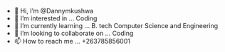 - 👋 Hi, I’m @Dannymkushwa
- 👀 I’m interested in ... Coding
- 🌱 I’m currently learning ... B. tech Computer Science and Engineering
- 💞️ I’m looking to collaborate on ... Coding
- 📫 How to reach me ... +263785856001

<!---
Dannymkushwa/Dannymkushwa is a ✨ special ✨ repository because its `README.md` (this file) appears on your GitHub profile.
You can click the Preview link to take a look at your changes.
--->
